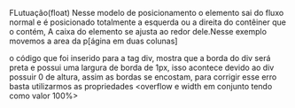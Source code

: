 FLutuação(float) Nesse modelo de posicionamento o elemento sai do fluxo normal e é posicionado totalmente a esquerda ou a direita do contêiner que o contém, A caixa do elemento se ajusta ao redor dele.Nesse exemplo movemos a area da p[ágina em duas colunas]

o código que foi inserido para a tag div, mostra que a borda do div será preta e possui uma largura de borda de 1px, isso acontece devido ao div possuir 0 de altura, assim as bordas se encostam, para corrigir esse erro basta utilizarmos as propriedades <overflow e width em conjunto tendo como valor 100%>